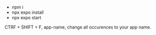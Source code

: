 * npm i
* npx expo install
* npx expo start

CTRF + SHIFT + F, app-name, change all occurences to your app name.
